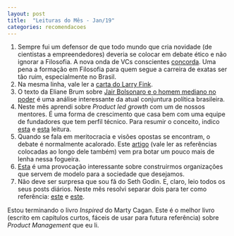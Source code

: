```yaml
---
layout: post
title:  "Leituras do Mês - Jan/19"
categories: recomendacoes
---
```


1. Sempre fui um defensor de que todo mundo que cria novidade (de cientistas a empreendedores) deveria se colocar em debate ético e não ignorar a Filosofia. A nova onda de VCs conscientes [concorda](https://hbr.org/2019/01/the-era-of-move-fast-and-break-things-is-over). Uma pena a formação em Filosofia para quem segue a carreira de exatas ser tão ruim, especialmente no Brasil.
1. Na mesma linha, vale ler a [carta do Larry Fink](https://www.blackrock.com/corporate/investor-relations/larry-fink-ceo-letter).
1. O texto da Eliane Brum sobre [Jair Bolsonaro e o homem mediano no poder](https://brasil.elpais.com/brasil/2019/01/02/opinion/1546450311_448043.html) é uma análise interessante da atual conjuntura política brasileira.
1. Neste mês aprendi sobre _Product led growth_ com um de nossos mentores. É uma forma de crescimento que casa bem com uma equipe de fundadores que tem perfil técnico. Para resumir o conceito, indico [esta](https://mattermark.com/product-led-approach-sales/) e [esta](https://labs.openviewpartners.com/is-your-product-right-for-product-led-growth/#.XEsIF8tKhhE) leitura.
1. Quando se fala em meritocracia e visões opostas se encontram, o debate é normalmente acalorado. Este [artigo](https://bigthink.com/philip-perry/mathematics-confirms-rich-people-arent-smart-theyre-lucky) (vale ler as referências colocadas ao longo dele também) vem pra botar um pouco mais de lenha nessa fogueira.
1. [Esta](https://eand.co/how-to-build-the-organizations-of-the-future-f2c6aefd33b6) é uma provocação interessante sobre construirmos organizações que servem de modelo para a sociedade que desejamos.
1. Não deve ser surpresa que sou fã do Seth Godin. E, claro, leio todos os seus posts diários. Neste mẽs resolvi separar dois para ter como referência: [este](https://seths.blog/2019/01/the-fourth-cycle-of-the-hive-mind-and-what-to-do-about-it/) e [este](https://seths.blog/2019/01/your-customer-service-strategy/).

Estou terminando o livro _Inspired_ do Marty Cagan. Este é o melhor livro (escrito em capítulos curtos, fáceis de usar para futura referência) sobre _Product Management_ que eu li.